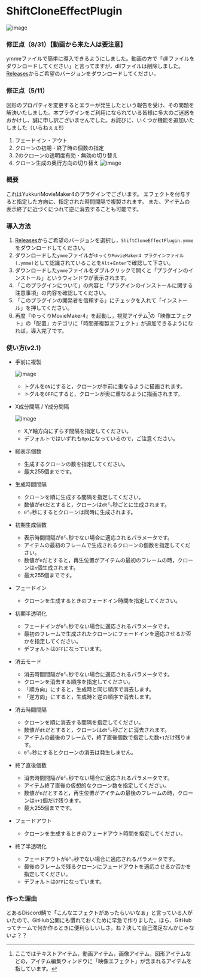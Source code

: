 # ShiftCloneEffectPlugin
![image](https://github.com/sinBetaKun/ShiftCloneEffectPlugin/assets/149294811/f50808f9-5643-4813-a7dc-9b7e00f1f54e)

### 修正点（8/31）【動画から来た人は要注意】
ymmeファイルで簡単に導入できるようにしました。動画の方で「dllファイルをダウンロードしてください」と言ってますが，dllファイルは削除しました。[Releases](https://github.com/sinBetaKun/ShiftCloneEffectPlugin/releases)からご希望のバージョンをダウンロードしてください。

### 修正点（5/11）
図形のプロパティを変更するとエラーが発生したという報告を受け、その問題を解決いたしました。本プラグインをご利用になられている皆様に多大のご迷惑をおかけし、誠に申し訳ございませんでした。お詫びに、いくつか機能を追加いたしました（いらねぇぇ!!）
1. フェードイン・アウト
2. クローンの初期・終了時の個数の指定
3. 2のクローンの透明度有効・無効の切り替え
4. クローン生成の奥行方向の切り替え
![image](https://github.com/sinBetaKun/ShiftCloneEffectPlugin/assets/149294811/ef076267-8a64-4a06-aa36-ff6c8f0c68cb)

### 概要
これはYukkuriMovieMaker4のプラグインでございます。
エフェクトを付与すると指定した方向に、指定された時間間隔で複製されます。
また、アイテムの表示終了に近づくにつれて逆に消去することも可能です。

### 導入方法
1. [Releases](https://github.com/sinBetaKun/ShiftCloneEffectPlugin/releases)からご希望のバージョンを選択し，`ShiftCloneEffectPlugin.ymme`をダウンロードしてください。
2. ダウンロードした`ymme`ファイルが`ゆっくりMovieMaker4 プラグインファイル (.ymme)`として認識されていることを`Alt`+`Enter`で確認して下さい。
3. ダウンロードした`ymme`ファイルをダブルクリックで開くと「プラグインのインストール」というウィンドウが表示されます。
4. 「このプラグインについて」の内容と「プラグインのインストールに関する注意事項」の内容を確認してください。
5. 「このプラグインの開発者を信頼する」にチェックを入れて「インストール」を押してください。
6. 再度『ゆっくりMovieMaker4』を起動し，視覚アイテム[^1]の「映像エフェクト」の「配置」カテゴリに「時間差複製エフェクト」が追加できるようになれば，導入完了です。

[^1]:ここではテキストアイテム，動画アイテム，画像アイテム，図形アイテムなどの，アイテム編集ウィンドウに「映像エフェクト」が含まれるアイテムを指しています。

### 使い方(v2.1)
* 手前に複製

  ![image](https://github.com/user-attachments/assets/b4948ca1-b233-4d9e-88bb-a4404ef071f8)
  * トグルを`ON`にすると，クローンが手前に重なるように描画されます。
  * トグルを`OFF`にすると，クローンが奥に重なるように描画されます。
    
* X成分間隔 / Y成分間隔

  ![image](https://github.com/user-attachments/assets/8e9df421-63d0-40fd-bd99-e564bd9e7125)
  * X,Y軸方向にずらす間隔を指定してください。
  * デフォルトではいずれも`0px`になっているので，ご注意ください。
* 総表示個数
  * 生成するクローンの数を指定してください。
  * 最大255個までです。
* 生成時間間隔
  * クローンを順に生成する間隔を指定してください。
  * 数値が`dt`だとすると，クローンは`dt`㍉秒ごとに生成されます。
  * `0`㍉秒にするとクローンは同時に生成されます。
* 初期生成個数
  * 表示時間間隔が`0`㍉秒でない場合に適応されるパラメータです。
  * アイテムの最初のフレームで生成されるクローンの個数を指定してください。
  * 数値が`n`だとすると，再生位置がアイテムの最初のフレームの時，クローンは`n`個生成されます。
  * 最大255個までです。
* フェードイン
  * クローンを生成するときのフェードイン時間を指定してください。
* 初期半透明化
  * フェードインが`0`㍉秒でない場合に適応されるパラメータです。
  * 最初のフレームで生成されたクローンにフェードインを適応させるか否かを指定してください。
  * デフォルトは`OFF`になっています。
* 消去モード
  * 消去時間間隔が`0`㍉秒でない場合に適応されるパラメータです。
  * クローンを消去する順序を指定してください。
  * 「順方向」にすると，生成時と同じ順序で消去します。
  * 「逆方向」にすると，生成時と逆の順序で消去します。
* 消去時間間隔
  * クローンを順に消去する間隔を指定してください。
  * 数値が`dt`だとすると，クローンは`dt`㍉秒ごとに消去されます。
  * アイテムの最後のフレームで，終了直後個数で指定した数`+1`だけ残ります。
  * `0`㍉秒にするとクローンの消去は発生しません。
* 終了直後個数
  * 消去時間間隔が`0`㍉秒でない場合に適応されるパラメータです。
  * アイテム終了直後の仮想的なクローン数を指定してください。
  * 数値が`n`だとすると，再生位置がアイテムの最後のフレームの時，クローンは`n+1`個だけ残ります。
  * 最大255個までです。
* フェードアウト
  * クローンを生成するときのフェードアウト時間を指定してください。
* 終了半透明化
  * フェードアウトが`0`㍉秒でない場合に適応されるパラメータです。
  * 最後のフレームで残るクローンにフェードアウトを適応させるか否かを指定してください。
  * デフォルトは`OFF`になっています。

### 作った理由
とあるDiscord鯖で「こんなエフェクトがあったらいいなぁ」と言っている人がいたので、GitHub公開にも慣れておくために早急で作りました。ほら、GitHubってチームで何か作るときに便利らしいしさ。ね？決して自己満足なんかじゃないよ？？
